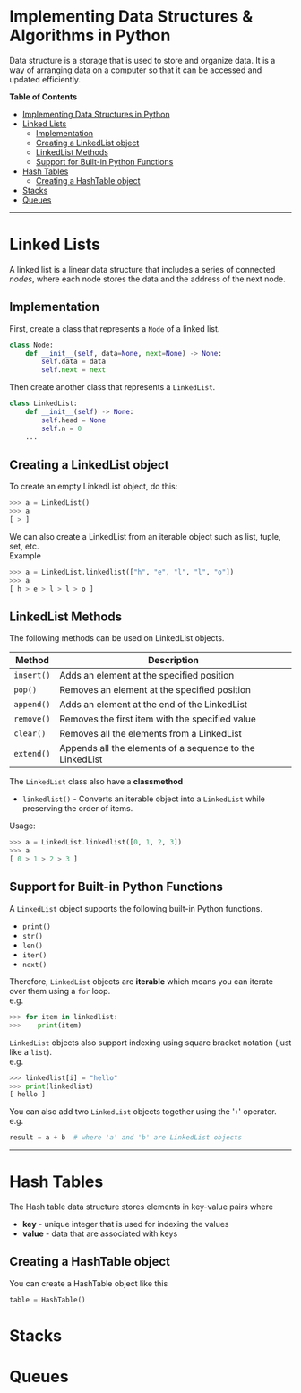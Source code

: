 # Implementing Data Structures & Algorithms in Python

Data structure is a storage that is used to store and organize data. It is a way of arranging data on a computer so that it can be accessed and updated efficiently.

**Table of Contents**

- [Implementing Data Structures in Python](#implementing-data-structures-in-python)
- [Linked Lists](#linked-lists)
  - [Implementation](#implementation)
  - [Creating a LinkedList object](#creating-a-linkedlist-object)
  - [LinkedList Methods](#linkedlist-methods)
  - [Support for Built-in Python Functions](#support-for-built-in-python-functions)
- [Hash Tables](#hash-tables)
  - [Creating a HashTable object](#creating-a-hashtable-object)
- [Stacks](#stacks)
- [Queues](#queues)

---

# Linked Lists

A linked list is a linear data structure that includes a series of connected *nodes*, where each node stores the data and the address of the next node.

## Implementation

First, create a class that represents a `Node` of a linked list.
```python
class Node:
    def __init__(self, data=None, next=None) -> None:
        self.data = data
        self.next = next
```

Then create another class that represents a `LinkedList`.
```python
class LinkedList:
    def __init__(self) -> None:
        self.head = None
        self.n = 0
    ...
```

## Creating a LinkedList object

To create an empty LinkedList object, do this:
```python
>>> a = LinkedList()
>>> a
[ > ]
```

We can also create a LinkedList from an iterable object such as list, tuple, set, etc.  
Example
```python
>>> a = LinkedList.linkedlist(["h", "e", "l", "l", "o"])
>>> a
[ h > e > l > l > o ]
```

## LinkedList Methods

The following methods can be used on LinkedList objects.

| Method     | Description                                              |
| ---------- | -------------------------------------------------------- |
| `insert()` | Adds an element at the specified position                |
| `pop()`    | Removes an element at the specified position             |
| `append()` | Adds an element at the end of the LinkedList             |
| `remove()` | Removes the first item with the specified value          |
| `clear()`  | Removes all the elements from a LinkedList               |
| `extend()` | Appends all the elements of a sequence to the LinkedList |

The `LinkedList` class also have a **classmethod**
* `linkedlist()` - Converts an iterable object into a `LinkedList` while preserving the order of items.  

Usage:
```python
>>> a = LinkedList.linkedlist([0, 1, 2, 3])
>>> a
[ 0 > 1 > 2 > 3 ]
```

## Support for Built-in Python Functions

A `LinkedList` object supports the following built-in Python functions.
* `print()`
* `str()`
* `len()`
* `iter()`
* `next()`

Therefore, `LinkedList` objects are **iterable** which means you can iterate over them using a `for` loop.  
e.g.
```python
>>> for item in linkedlist:
>>>    print(item)
```

`LinkedList` objects also support indexing using square bracket notation (just like a `list`).  
e.g.
```python 
>>> linkedlist[i] = "hello"
>>> print(linkedlist)
[ hello ]
```

You can also add two `LinkedList` objects together using the '`+`' operator.  
e.g.
```python 
result = a + b  # where 'a' and 'b' are LinkedList objects
```

---

# Hash Tables

The Hash table data structure stores elements in key-value pairs where  
* **key** - unique integer that is used for indexing the values  
* **value** - data that are associated with keys

## Creating a HashTable object

You can create a HashTable object like this
```python
table = HashTable()
```

# Stacks

# Queues
